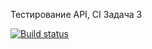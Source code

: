 Тестирование API, CI Задача 3

[![Build status](https://ci.appveyor.com/api/projects/status/swvnrttk5m7862c5?svg=true)](https://ci.appveyor.com/project/ller4ik/auto-j-1-2-2)
